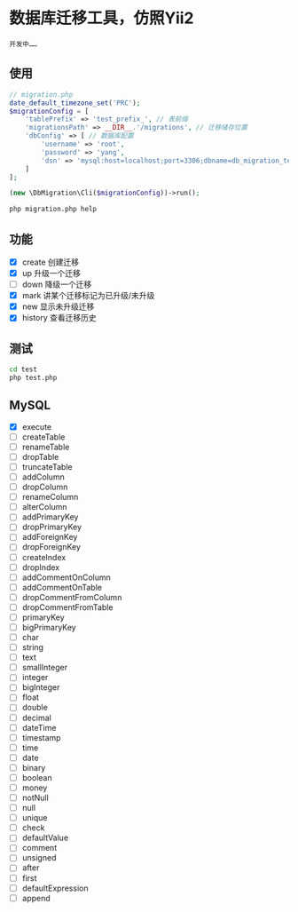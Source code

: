 # 数据库迁移工具，仿照Yii2
    开发中……

## 使用
```php
// migration.php
date_default_timezone_set('PRC');
$migrationConfig = [
    'tablePrefix' => 'test_prefix_', // 表前缀
    'migrationsPath' => __DIR__.'/migrations', // 迁移储存位置
    'dbConfig' => [ // 数据库配置
        'username' => 'root',
        'password' => 'yang',
        'dsn' => 'mysql:host=localhost;port=3306;dbname=db_migration_test;charset=utf8',
    ]
];

(new \DbMigration\Cli($migrationConfig))->run();

```

```bash
php migration.php help
```

## 功能
- [x] create   创建迁移
- [x] up       升级一个迁移
- [ ] down     降级一个迁移
- [x] mark     讲某个迁移标记为已升级/未升级
- [x] new      显示未升级迁移
- [x] history  查看迁移历史

## 测试
```bash
cd test
php test.php
```

## MySQL
- [x] execute
- [ ] createTable
- [ ] renameTable
- [ ] dropTable
- [ ] truncateTable
- [ ] addColumn
- [ ] dropColumn
- [ ] renameColumn
- [ ] alterColumn
- [ ] addPrimaryKey
- [ ] dropPrimaryKey
- [ ] addForeignKey
- [ ] dropForeignKey
- [ ] createIndex
- [ ] dropIndex
- [ ] addCommentOnColumn
- [ ] addCommentOnTable
- [ ] dropCommentFromColumn
- [ ] dropCommentFromTable
- [ ] primaryKey
- [ ] bigPrimaryKey
- [ ] char
- [ ] string
- [ ] text
- [ ] smallInteger
- [ ] integer
- [ ] bigInteger
- [ ] float
- [ ] double
- [ ] decimal
- [ ] dateTime
- [ ] timestamp
- [ ] time
- [ ] date
- [ ] binary
- [ ] boolean
- [ ] money
- [ ] notNull
- [ ] null
- [ ] unique
- [ ] check
- [ ] defaultValue
- [ ] comment
- [ ] unsigned
- [ ] after
- [ ] first
- [ ] defaultExpression
- [ ] append
